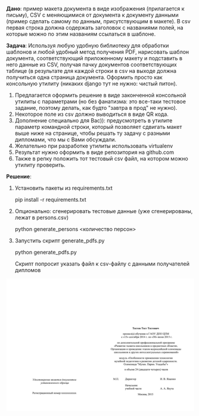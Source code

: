 **Дано**: пример макета документа в виде изображения (прилагается к письму), CSV с меняющимися от документа к документу данными
(пример сделать самому по данным, присутствующим в макете).
В csv первая строка должна содержать заголовок с названиями полей, на которые можно по этим названиям ссылаться в шаблоне.

**Задача**: Используя любую удобную библиотеку для обработки шаблонов и любой удобный метод получения PDF, нарисовать шаблон документа, соответствующий
приложенному макету и подставить в него данные из CSV, получая пачку документов соответствующих таблице
(в результате для каждой строки в csv на выходе должна получиться одна страница документа.
Оформить просто как консольную утилиту (никаких django тут не нужно: чистый питон).

1. Предлагается оформить решение в виде законченной консольной утилиты с параметрами
(но без фанатизма: это все-таки тестовое задание, поэтому делать, как будто "завтра в прод" не нужно).
2. Некоторое поле из csv должно выводиться в виде QR кода.
3. Дополнение специально для Вас)): предусмотреть в утилите параметр командной строки, который позволяет сдвигать макет выше ниже на странице,
чтобы решать ту задачу с разными дипломами, что мы с Вами обсуждали.
4. Желательно при разработке утилиты использовать virtualenv
5. Результат нужно оформить в виде репозитория на github.com
6. Также в репку положить тот тестовый csv файл, на котором можно утилиту проверить.


**Решение**:

1. Установить пакеты из requirements.txt

    pip install -r requirements.txt
    
2. Опционально: сгенерировать тестовые данные (уже сгенерированы, лежат в persons.csv)

    python generate_persons <количество персон>
    
3. Запустить скрипт generate_pdfs.py

    python generate_pdfs.py
    
    Скрипт попросит указать файл к csv-файлу с данными получателей дипломов 
    
![Что должно напечататься](https://github.com/mxmaslin/Test-tasks/blob/master/tests_python/pdf/example.jpg)